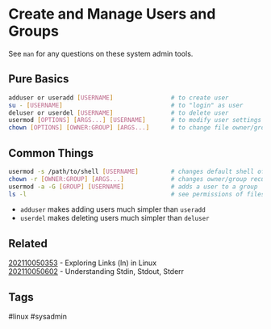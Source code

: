 # Create and Manage Users and Groups
See ```man``` for any questions on these system admin tools.


## Pure Basics
```bash
adduser or useradd [USERNAME]                # to create user
su - [USERNAME]                              # to "login" as user
deluser or userdel [USERNAME]                # to delete user
usermod [OPTIONS] [ARGS...] [USERNAME]       # to modify user settings
chown [OPTIONS] [OWNER:GROUP] [ARGS...]      # to change file owner/group
```


## Common Things
```bash
usermod -s /path/to/shell [USERNAME]         # changes default shell of user
chown -r [OWNER:GROUP] [ARGS...]             # changes owner/group recursively
usermod -a -G [GROUP] [USERNAME]             # adds a user to a group
ls -l                                        # see permissions of files
```

* ```adduser``` makes adding users much simpler than ```useradd```
* ```userdel``` makes deleting users much simpler than ```deluser```


## Related
[202110050353](../202110050353) - Exploring Links (ln) in Linux \
[202110050602](../202110050602) - Understanding Stdin, Stdout, Stderr


## Tags
#linux #sysadmin
